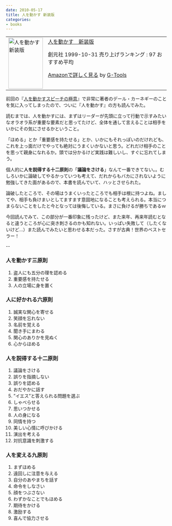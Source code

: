 ```yaml
---
date: 2010-05-17
title: 人を動かす 新装版
categories:
- books
---
```

<table border="0" cellpadding="5">
<tbody>
<tr>
<td valign="top"><a href="http://www.amazon.co.jp/exec/obidos/ASIN/4422100513/warikiru-22/ref=nosim/" target="_blank"><img class="fig" src="http://ecx.images-amazon.com/images/I/41r8hdo98sL._SL160_.jpg" border="0" alt="人を動かす　新装版" width="108" height="160" /></a></td>
<td valign="top"><span><a href="http://www.amazon.co.jp/%E4%BA%BA%E3%82%92%E5%8B%95%E3%81%8B%E3%81%99-%E6%96%B0%E8%A3%85%E7%89%88-%E3%83%87%E3%83%BC%E3%83%AB-%E3%82%AB%E3%83%BC%E3%83%8D%E3%82%AE%E3%83%BC/dp/4422100513%3FSubscriptionId%3D15SMZCTB9V8NGR2TW082%26tag%3Dwarikiru-22%26linkCode%3Dxm2%26camp%3D2025%26creative%3D165953%26creativeASIN%3D4422100513" target="_blank">人を動かす　新装版</a><img style="border: none;" src="http://www.assoc-amazon.jp/e/ir?t=warikiru-22&amp;l=ur2&amp;o=9" alt="" width="1" height="1" /></span>

<span>創元社  1999-10-31
売り上げランキング : 97
おすすめ平均  <img src="http://g-images.amazon.com/images/G/01/detail/stars-5-0.gif" alt="" /></span>

<span><a href="http://www.amazon.co.jp/%E4%BA%BA%E3%82%92%E5%8B%95%E3%81%8B%E3%81%99-%E6%96%B0%E8%A3%85%E7%89%88-%E3%83%87%E3%83%BC%E3%83%AB-%E3%82%AB%E3%83%BC%E3%83%8D%E3%82%AE%E3%83%BC/dp/4422100513%3FSubscriptionId%3D15SMZCTB9V8NGR2TW082%26tag%3Dwarikiru-22%26linkCode%3Dxm2%26camp%3D2025%26creative%3D165953%26creativeASIN%3D4422100513" target="_blank">Amazonで詳しく見る</a></span> <span>by <a href="http://www.goodpic.com/mt/aws/index.html">G-Tools</a></span></td>
</tr>
</tbody>
</table>
前回の『<a href="http://t32k.me/mol/2010/03/public-speaking/">人を動かすスピーチの極意</a>』で非常に著者のデール・カーネギーのことを気に入ってしまったので、ついに『人を動かす』の方も読んでみた。

<!--more-->

読むまでは、人を動かすには、まずはリーダーが先頭に立って行動で示すみたいなオラオラ系が重要な要素だと思ってたけど、全体を通して言えることは相手をいかにその気にさせるかということ。

「ほめる」とか「重要感を持たせる」とか、いかにもそれっぽいのだけれども、これを上っ面だけでやっても絶対にうまくいかないと思う。どれだけ相手のことを思って親身になれるか。頭では分かるけど実践は難しいし、すぐに忘れてしまう。

個人的に<strong>人を説得する十二原則</strong>の「<strong>議論をさける</strong>」なんて一番できてない。。むしろいかに論破してやるかっていつも考えて、だれからもバカにされないように勉強してきた面があるので、本書を読んでいて、ハッとさせられた。

論破したところで、その場はうまくいったところでも相手は根に持つよね。ましてや、相手も負けまいとしてますます意固地になることも考えられる。本当につまらないことをしたと今となっては後悔している。まさに負けるが勝ちであるｗ

今回読んでみて、この部分が一番印象に残ったけど、また来年、再来年読むとなると違うところが心に突き刺さるのかも知れない。いっぱい失敗して（したくないけど...）また読んでみたいと思わせる本だった。さすが古典！世界のベストセラー！

--
<h3>人を動かす三原則</h3>
<ol>
	<li>盗人にも五分の理を認める</li>
	<li>重要感を持たせる</li>
	<li>人の立場に身を置く</li>
</ol>
<h3>人に好かれる六原則</h3>
<ol>
	<li>誠実な関心を寄せる</li>
	<li>笑顔を忘れない</li>
	<li>名前を覚える</li>
	<li>聞き手にまわる</li>
	<li>関心のありかを見ぬく</li>
	<li>心からほめる</li>
</ol>
<h3>人を説得する十二原則</h3>
<ol>
	<li>議論をさける</li>
	<li>誤りを指摘しない</li>
	<li>誤りを認める</li>
	<li>おだやかに話す</li>
	<li>”イエス”と答えられる問題を選ぶ</li>
	<li>しゃべらせる</li>
	<li>思いつかせる</li>
	<li>人の身になる</li>
	<li>同情を持つ</li>
	<li>美しい心情に呼びかける</li>
	<li>演出を考える</li>
	<li>対抗意識を刺激する</li>
</ol>
<h3>人を変える九原則</h3>
<ol>
	<li>まずほめる</li>
	<li>遠回しに注意を与える</li>
	<li>自分のあやまちを話す</li>
	<li>命令をしなさい</li>
	<li>顔をつぶさない</li>
	<li>わずかなことでもほめる</li>
	<li>期待をかける</li>
	<li>激励する</li>
	<li>喜んで協力させる</li>
</ol>
